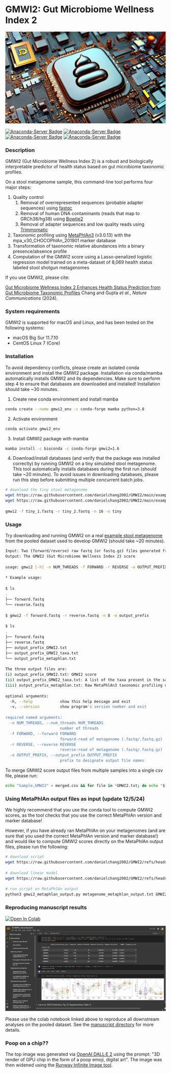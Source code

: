 # GMWI2: Gut Microbiome Wellness Index 2
![poop on a chip](./images/poop.png)

[![Anaconda-Server Badge](https://anaconda.org/bioconda/gmwi2/badges/version.svg)](https://anaconda.org/bioconda/gmwi2)
[![Anaconda-Server Badge](https://anaconda.org/bioconda/gmwi2/badges/platforms.svg)](https://anaconda.org/bioconda/gmwi2)
[![Anaconda-Server Badge](https://anaconda.org/bioconda/gmwi2/badges/license.svg)](https://anaconda.org/bioconda/gmwi2)
[![Anaconda-Server Badge](https://anaconda.org/bioconda/gmwi2/badges/downloads.svg)](https://anaconda.org/bioconda/gmwi2)

### Description

GMWI2 (Gut Microbiome Wellness Index 2) is a robust and biologically interpretable predictor of health status based on gut microbiome taxonomic profiles.

On a stool metagenome sample, this command-line tool performs four major steps:
1. Quality control
   1. Removal of overrepresented sequences (probable adapter sequences) using [fastqc](https://github.com/s-andrews/FastQC)
   2. Removal of human DNA contaminants (reads that map to GRCh38/hg38) using [Bowtie2](https://github.com/BenLangmead/bowtie2)
   3. Removal of adapter sequences and low quality reads using [Trimmomatic](https://github.com/timflutre/trimmomatic)
2. Taxonomic profiling using [MetaPhlAn3](https://github.com/biobakery/MetaPhlAn) (v3.0.13) with the mpa_v30_CHOCOPhlAn_201901 marker database
3. Transformation of taxonomic relative abundances into a binary presence/absence profile
4. Computation of the GMWI2 score using a Lasso-penalized logistic regression model trained on a meta-dataset of 8,069 health status labeled stool shotgun metagenomes

If you use GMWI2, please cite:

[Gut Microbiome Wellness Index 2 Enhances Health Status Prediction from Gut Microbiome Taxonomic Profiles](https://doi.org/10.1038/s41467-024-51651-9)
Chang and Gupta *et al.*, *Nature Communications* (2024).

### System requirements
GMWI2 is supported for macOS and Linux, and has been tested on the following systems:
- macOS Big Sur 11.7.10
- CentOS Linux 7 (Core)

### Installation

To avoid dependency conflicts, please create an isolated conda environment and install the GMWI2 package. Installation via conda/mamba automatically installs GMWI2 and 
its dependencies.
Make sure to perform step 4 to ensure that databases are downloaded and installed!
Installation should take ~30 minutes.

1. Create new conda environment and install mamba
```bash
conda create --name gmwi2_env -c conda-forge mamba python=3.8
```

2. Activate environment
```bash
conda activate gmwi2_env
```

3. Install GMWI2 package with mamba
```bash
mamba install -c bioconda -c conda-forge gmwi2=1.6
```

4. Download/install databases (and verify that the package was installed correctly) by running GMWI2 on a tiny simulated stool metagenome. This tool automatically installs databases during the first run (should take ~20 minutes). To avoid issues in downloading databases, please run this step before submitting multiple concurrent batch jobs.
```bash
# download the tiny stool metagenome
wget https://raw.githubusercontent.com/danielchang2002/GMWI2/main/example/tiny/tiny_1.fastq
wget https://raw.githubusercontent.com/danielchang2002/GMWI2/main/example/tiny/tiny_2.fastq

gmwi2 -f tiny_1.fastq -r tiny_2.fastq -n 16 -o tiny
```

### Usage

Try downloading and running GMWI2 on a real [example stool metagenome](./example) from the pooled dataset used to develop GMWI2 (should take ~20 minutes).

```bash
Input: Two (forward/reverse) raw fastq (or fastq.gz) files generated from paired-end stool metagenome reads
Output: The GMWI2 (Gut Microbiome Wellness Index 2) score

usage: gmwi2 [-h] -n NUM_THREADS -f FORWARD -r REVERSE -o OUTPUT_PREFIX [-v]

* Example usage:

$ ls
.
├── forward.fastq
└── reverse.fastq

$ gmwi2 -f forward.fastq -r reverse.fastq -n 8 -o output_prefix

$ ls
.
├── forward.fastq
├── reverse.fastq
├── output_prefix_GMWI2.txt
├── output_prefix_GMWI2_taxa.txt
└── output_prefix_metaphlan.txt

The three output files are: 
(i) output_prefix_GMWI2.txt: GMWI2 score
(ii) output_prefix_GMWI2_taxa.txt: A list of the taxa present in the sample used to compute GMWI2
(iii) output_prefix_metaphlan.txt: Raw MetaPhlAn3 taxonomic profiling output

optional arguments:
  -h, --help            show this help message and exit
  -v, --version         show program's version number and exit

required named arguments:
  -n NUM_THREADS, --num_threads NUM_THREADS
                        number of threads
  -f FORWARD, --forward FORWARD
                        forward-read of metagenome (.fastq/.fastq.gz)
  -r REVERSE, --reverse REVERSE
                        reverse-read of metagenome (.fastq/.fastq.gz)
  -o OUTPUT_PREFIX, --output_prefix OUTPUT_PREFIX
                        prefix to designate output file names
```

To merge GMWI2 score output files from multiple samples into a single csv file, please run:

```bash
echo "Sample,GMWI2" > merged.csv && for file in *GMWI2.txt; do echo "$(basename "$file" | awk -F "_GMWI2.txt" '{print $1}'),$(cat "$file")" >> merged.csv; done
```

### Using MetaPhlAn output files as input (update 12/5/24)
We highly recommend that you use the conda tool to compute GMWI2 scores, as the tool checks that you use the correct MetaPhlAn version and marker database! 

However, if you have already ran MetaPhlAn on your metagenomes (and are sure that you used the correct MetaPhlAn version and marker database!) and would like to compute GMWI2 scores directly on the MetaPhlAn output files, please run the following:

```bash
# download script
wget https://raw.githubusercontent.com/danielchang2002/GMWI2/refs/heads/main/src/gmwi2_metaphlan_output.py

# download linear model
wget https://raw.githubusercontent.com/danielchang2002/GMWI2/refs/heads/main/src/GMWI2/GMWI2_databases/GMWI2_model.joblib

# run script on MetaPhlAn output
python3 gmwi2_metaphlan_output.py metagenome_metaphlan_output.txt GMWI2_model.joblib output_prefix
```

### Reproducing manuscript results

[![Open In Colab](https://colab.research.google.com/assets/colab-badge.svg)](https://colab.research.google.com/github/danielchang2002/GMWI2/blob/main/manuscript/GMWI2_manuscript.ipynb)

![colab](./images/colab_screenshot2.png)

Please use the colab notebook linked above to reproduce all downstream analyses on the pooled dataset. 
See the [manuscript directory](./manuscript) for more details.

### Poop on a chip??

The top image was generated via [OpenAI DALL·E 2](https://openai.com/dall-e-2) using the prompt: "3D render of GPU chip in the form of a poop emoji, digital art".
The image was then widened using the [Runway Infinite Image tool](https://runwayml.com/ai-magic-tools/infinite-image/).
